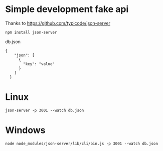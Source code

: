 # Simple development fake api
Thanks to https://github.com/typicode/json-server

```
npm install json-server
```

db.json
```
{
    "json": [
      {
        "key": "value"
      }
    ]
  }
```

# Linux
```
json-server -p 3001 --watch db.json
```

# Windows
```
node node_modules/json-server/lib/cli/bin.js -p 3001 --watch db.json
```